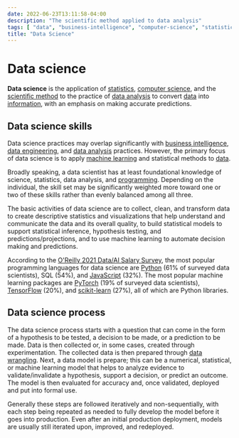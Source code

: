 ```yaml
---
date: 2022-06-23T13:11:58-04:00
description: "The scientific method applied to data analysis"
tags: [ "data", "business-intelligence", "computer-science", "statistics", "data-analysis" ]
title: "Data Science"
---
```


# Data science

**Data science** is the application of [statistics](statistics.md), [computer science](computer-science.md), and the [scientific method](science.md) to the practice of [data analysis](data-analysis.md) to convert [data](data.md) into [information](information.md), with an emphasis on making accurate predictions.

## Data science skills

Data science practices may overlap significantly with [business intelligence](business-intelligence.md), [data engineering](data-engineering.md), and [data analysis](data-analysis.md) practices. However, the primary focus of data science is to apply [machine learning](machine-learning.md) and statistical methods to [data](data.md).

Broadly speaking, a data scientist has at least foundational knowledge of science, statistics, data analysis, and [programming](software-engineering.md). Depending on the individual, the skill set may be significantly weighted more toward one or two of these skills rather than evenly balanced among all three.

The basic activities of data science are to collect, clean, and transform data to create descriptive statistics and visualizations that help understand and communicate the data and its overall quality, to build statistical models to support statistical inference, hypothesis testing, and predictions/projections, and to use machine learning to automate decision making and predictions.

According to the [O'Reilly 2021 Data/AI Salary Survey](https://get.oreilly.com/rs/107-FMS-070/images/2021-Data-AI-Salary-Survey.pdf), the most popular programming languages for data science are [Python](python.md) (61% of surveyed data scientists), SQL (54%), and [JavaScript](javascript.md) (32%). The most popular machine learning packages are [PyTorch](https://pytorch.org/) (19% of surveyed data scientists), [TensorFlow](https://www.tensorflow.org/) (20%), and [scikit-learn](https://scikit-learn.org/) (27%), all of which are Python libraries.

## Data science process

The data science process starts with a question that can come in the form of a hypothesis to be tested, a decision to be made, or a prediction to be made. Data is then collected or, in some cases, created through experimentation. The collected data is then prepared through [data wrangling](data-wrangling.md). Next, a data model is prepare; this can be a numerical, statistical, or machine learning model that helps to analyze evidence to validate/invalidate a hypothesis, support a decision, or predict an outcome. The model is then evaluated for accuracy and, once validated, deployed and put into formal use.

Generally these steps are followed iteratively and non-sequentially, with each step being repeated as needed to fully develop the model before it goes into production. Even after an initial production deployment, models are usually still iterated upon, improved, and redeployed.
